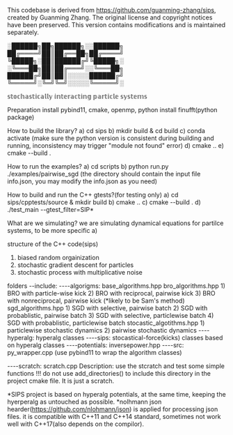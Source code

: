 This codebase is derived from https://github.com/guanming-zhang/sips, created by Guanming Zhang. The original license and copyright notices have been preserved.
This version contains modifications and is maintained separately.

░██████╗██╗██████╗░░██████╗
██╔════╝██║██╔══██╗██╔════╝
╚█████╗░██║██████╔╝╚█████╗░
░╚═══██╗██║██╔═══╝░░╚═══██╗
██████╔╝██║██║░░░░░██████╔╝
╚═════╝░╚═╝╚═╝░░░░░╚═════╝░ 

𝕤𝕥𝕠𝕔𝕙𝕒𝕤𝕥𝕚𝕔𝕒𝕝𝕝𝕪 𝕚𝕟𝕥𝕖𝕣𝕒𝕔𝕥𝕚𝕟𝕘 𝕡𝕒𝕣𝕥𝕚𝕔𝕝𝕖 𝕤𝕪𝕤𝕥𝕖𝕞𝕤

Preparation
install pybind11, cmake, openmp, python
install finufft(python package)

How to build the library?
a) cd sips
b) mkdir build & cd build
c) conda activate <env> 
   (make sure the python version is consistent during building and running,
    inconsistency may trigger "module not found" error)
d) cmake ..
e) cmake --build .

How to run the examples?
a) cd scripts
b) python run.py ./examples/pairwise_sgd
(the directory should contain the input file info.json,
 you may modify the info.json as you need)

How to build and run the C++ gtests?(for testing only)
a) cd sips/cpptests/source & mkdir build
b) cmake ..
c) cmake --build . 
d) ./test_main --gtest_filter=SIP*

What are we simulating? 
we are simulating dynamical equations for partilce systems, to be more specific
a)

structure of the C++ code(sips)
1) biased random orgainization 
2) stochastic gradient descent for particles 
3) stochastic process with multiplicative noise 

folders
--include:
----algorigms:
    base_algorithms.hpp
    bro_algorithms.hpp
        1) BRO with particle-wise kick
        2) BRO with reciprocal, pairwise kick
        3) BRO with nonreciprocal, pairwise kick (*likely to be Sam's method)
    sgd_algorithms.hpp
        1) SGD with selective, pairwise batch
        2) SGD with probablistic, pairwise batch
        3) SGD with selective, particlewise batch
        4) SGD with probablistic, particlewise batch
    stocastic_algotithms.hpp
        1) particlewise stochastic dynamics
        2) pairwise stochastic dynamics
----hyperalg:
        hyperalg classes
----sips:
        stocastical-force(kicks) classes based on hyperalg classes
----potentials:
        inversepower.hpp
----src:
        py_wrapper.cpp 
        (use pybind11 to wrap the algorithm classes)

----scratch:
    scratch.cpp
        Description: use the stcratch and test some simple functions
                     !!! do not use add_directories() to include this directory
                         in the project cmake file. It is just a scratch.

*SIPS project is based on hyperalg potentials, at the same time, keeping the hyerperalg 
as untouched as possible.
*nolhmann json hearder(https://github.com/nlohmann/json) is applied for processing json files. 
it is compatible with C++11 and C++14 standard, sometimes not work well with C++17(also depends on 
the compilor).
   


